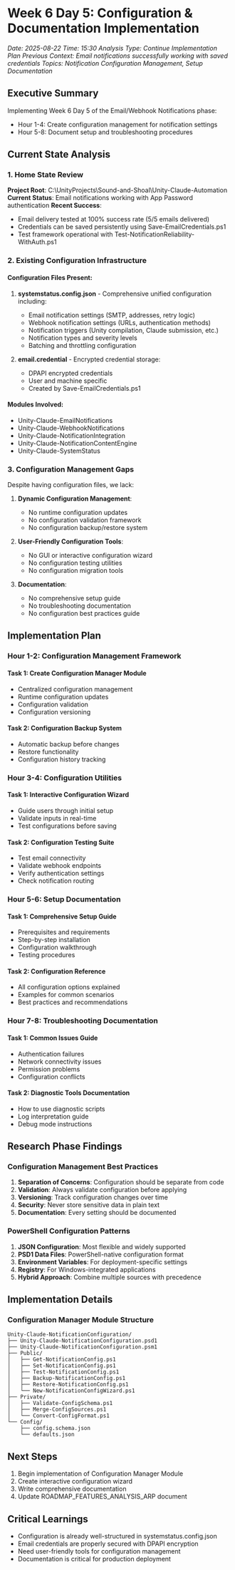 # Week 6 Day 5: Configuration & Documentation Implementation
*Date: 2025-08-22*
*Time: 15:30*
*Analysis Type: Continue Implementation Plan*
*Previous Context: Email notifications successfully working with saved credentials*
*Topics: Notification Configuration Management, Setup Documentation*

## Executive Summary
Implementing Week 6 Day 5 of the Email/Webhook Notifications phase:
- Hour 1-4: Create configuration management for notification settings
- Hour 5-8: Document setup and troubleshooting procedures

## Current State Analysis

### 1. Home State Review
**Project Root**: C:\UnityProjects\Sound-and-Shoal\Unity-Claude-Automation
**Current Status**: Email notifications working with App Password authentication
**Recent Success**: 
- Email delivery tested at 100% success rate (5/5 emails delivered)
- Credentials can be saved persistently using Save-EmailCredentials.ps1
- Test framework operational with Test-NotificationReliability-WithAuth.ps1

### 2. Existing Configuration Infrastructure

#### Configuration Files Present:
1. **systemstatus.config.json** - Comprehensive unified configuration including:
   - Email notification settings (SMTP, addresses, retry logic)
   - Webhook notification settings (URLs, authentication methods)
   - Notification triggers (Unity compilation, Claude submission, etc.)
   - Notification types and severity levels
   - Batching and throttling configuration

2. **email.credential** - Encrypted credential storage:
   - DPAPI encrypted credentials
   - User and machine specific
   - Created by Save-EmailCredentials.ps1

#### Modules Involved:
- Unity-Claude-EmailNotifications
- Unity-Claude-WebhookNotifications  
- Unity-Claude-NotificationIntegration
- Unity-Claude-NotificationContentEngine
- Unity-Claude-SystemStatus

### 3. Configuration Management Gaps

Despite having configuration files, we lack:
1. **Dynamic Configuration Management**:
   - No runtime configuration updates
   - No configuration validation framework
   - No configuration backup/restore system

2. **User-Friendly Configuration Tools**:
   - No GUI or interactive configuration wizard
   - No configuration testing utilities
   - No configuration migration tools

3. **Documentation**:
   - No comprehensive setup guide
   - No troubleshooting documentation
   - No configuration best practices guide

## Implementation Plan

### Hour 1-2: Configuration Management Framework

#### Task 1: Create Configuration Manager Module
- Centralized configuration management
- Runtime configuration updates
- Configuration validation
- Configuration versioning

#### Task 2: Configuration Backup System
- Automatic backup before changes
- Restore functionality
- Configuration history tracking

### Hour 3-4: Configuration Utilities

#### Task 1: Interactive Configuration Wizard
- Guide users through initial setup
- Validate inputs in real-time
- Test configurations before saving

#### Task 2: Configuration Testing Suite
- Test email connectivity
- Validate webhook endpoints
- Verify authentication settings
- Check notification routing

### Hour 5-6: Setup Documentation

#### Task 1: Comprehensive Setup Guide
- Prerequisites and requirements
- Step-by-step installation
- Configuration walkthrough
- Testing procedures

#### Task 2: Configuration Reference
- All configuration options explained
- Examples for common scenarios
- Best practices and recommendations

### Hour 7-8: Troubleshooting Documentation

#### Task 1: Common Issues Guide
- Authentication failures
- Network connectivity issues
- Permission problems
- Configuration conflicts

#### Task 2: Diagnostic Tools Documentation
- How to use diagnostic scripts
- Log interpretation guide
- Debug mode instructions

## Research Phase Findings

### Configuration Management Best Practices
1. **Separation of Concerns**: Configuration should be separate from code
2. **Validation**: Always validate configuration before applying
3. **Versioning**: Track configuration changes over time
4. **Security**: Never store sensitive data in plain text
5. **Documentation**: Every setting should be documented

### PowerShell Configuration Patterns
1. **JSON Configuration**: Most flexible and widely supported
2. **PSD1 Data Files**: PowerShell-native configuration format
3. **Environment Variables**: For deployment-specific settings
4. **Registry**: For Windows-integrated applications
5. **Hybrid Approach**: Combine multiple sources with precedence

## Implementation Details

### Configuration Manager Module Structure
```
Unity-Claude-NotificationConfiguration/
├── Unity-Claude-NotificationConfiguration.psd1
├── Unity-Claude-NotificationConfiguration.psm1
├── Public/
│   ├── Get-NotificationConfig.ps1
│   ├── Set-NotificationConfig.ps1
│   ├── Test-NotificationConfig.ps1
│   ├── Backup-NotificationConfig.ps1
│   ├── Restore-NotificationConfig.ps1
│   └── New-NotificationConfigWizard.ps1
├── Private/
│   ├── Validate-ConfigSchema.ps1
│   ├── Merge-ConfigSources.ps1
│   └── Convert-ConfigFormat.ps1
└── Config/
    ├── config.schema.json
    └── defaults.json
```

## Next Steps
1. Begin implementation of Configuration Manager Module
2. Create interactive configuration wizard
3. Write comprehensive documentation
4. Update ROADMAP_FEATURES_ANALYSIS_ARP document

## Critical Learnings
- Configuration is already well-structured in systemstatus.config.json
- Email credentials are properly secured with DPAPI encryption
- Need user-friendly tools for configuration management
- Documentation is critical for production deployment